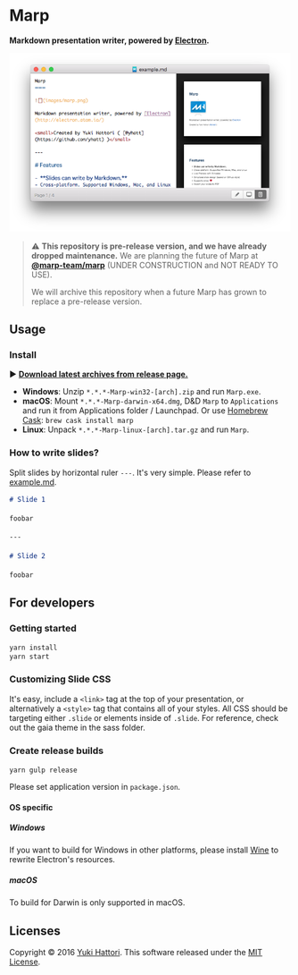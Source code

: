 Marp
===

**Markdown presentation writer, powered by [Electron](http://electron.atom.io/).**

![Marp](screenshot.png)

> :warning: **This repository is pre-release version, and we have already dropped maintenance.** We are planning the future of Marp at [**@marp-team/marp**](https://github.com/marp-team/marp) (UNDER CONSTRUCTION and NOT READY TO USE).
>
> We will archive this repository when a future Marp has grown to replace a pre-release version.

## Usage

### Install

:arrow_forward: **[Download latest archives from release page.](https://github.com/yhatt/marp/releases)**

- **Windows**: Unzip `*.*.*-Marp-win32-[arch].zip` and run `Marp.exe`.
- **macOS**: Mount `*.*.*-Marp-darwin-x64.dmg`, D&D `Marp` to `Applications` and run it from Applications folder / Launchpad. Or use [Homebrew](http://brew.sh) [Cask](https://caskroom.github.io): `brew cask install marp`
- **Linux**: Unpack `*.*.*-Marp-linux-[arch].tar.gz` and run `Marp`.

### How to write slides?

Split slides by horizontal ruler `---`. It's very simple. Please refer to [example.md](https://raw.githubusercontent.com/yhatt/marp/master/example.md).

```md
# Slide 1

foobar

---

# Slide 2

foobar
```

## For developers

### Getting started

```
yarn install
yarn start
```

### Customizing Slide CSS

It's easy, include a `<link>` tag at the top of your presentation, or alternatively a `<style>` tag that contains all of your styles. All CSS should be targeting either `.slide` or elements inside of `.slide`. For reference, check out the gaia theme in the sass folder.

### Create release builds

```
yarn gulp release
```

Please set application version in `package.json`.

#### OS specific

##### Windows

If you want to build for Windows in other platforms, please install [Wine](https://www.winehq.org/) to rewrite Electron's resources.

##### macOS

To build for Darwin is only supported in macOS.

## Licenses

Copyright &copy; 2016 [Yuki Hattori](https://github.com/yhatt).
This software released under the [MIT License](https://github.com/yhatt/marp/blob/master/LICENSE).
